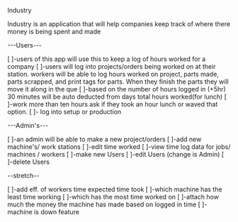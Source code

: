 Industry

Industry is an application that will help companies keep track of where there money is being spent and made

---Users---

[ ]-users of this app will use this to keep a log of hours worked for a company
[ ]-users will log into projects/orders being worked on at their station. workers will be able to log hours worked on project, parts made, parts scrapped, and print tags for parts. When they finish the parts they will move it along in the que
[ ]-based on the number of hours logged in (+5hr) 30 minutes will be auto deducted from days total hours worked(for lunch)
[ ]-work more than ten hours ask if they took an hour lunch or waved that option.
 [ ]- log into setup or production



---Admin's---

[ ]-an admin will be able to make a new project/orders
[ ]-add new machine's/ work stations
[ ]-edit time worked
[ ]-view time log data for jobs/ machines / workers
[ ]-make new Users
[ ]-edit Users (change is Admin)
[ ]-delete Users


--stretch--

[ ]-add eff. of workers time expected time took
[ ]-which machine has the least time working
[ ]-which has the most time worked on
[ ]-attach how much the money the machine has made based on logged in time
[ ]-machine is down feature
